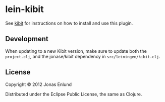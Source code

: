 # lein-kibit

See [kibit](https://github.com/jonase/kibit) for instructions on how
to install and use this plugin.

## Development

When updating to a new Kibit version, make sure to update both the `project.clj`, and the jonase/kibit dependency in `src/leiningen/kibit.clj`.

## License

Copyright © 2012 Jonas Enlund

Distributed under the Eclipse Public License, the same as Clojure.
